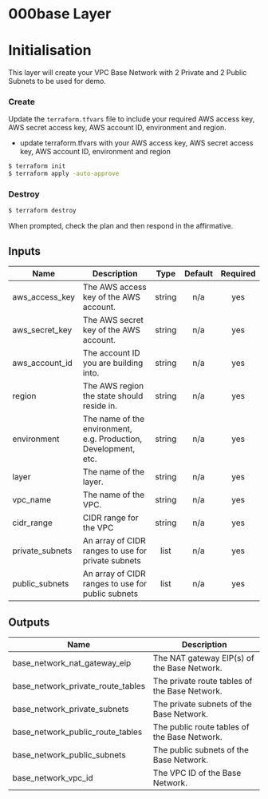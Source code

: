 # 000base Layer

# Initialisation

This layer will create your VPC Base Network with 2 Private and 2 Public Subnets to be used for demo.

### Create

Update the `terraform.tfvars` file to include your required AWS access key, AWS secret access key, AWS account ID, environment and region.

- update terraform.tfvars with your AWS access key, AWS secret access key, AWS account ID, environment and region

```bash
$ terraform init
$ terraform apply -auto-approve
```

### Destroy

```bash
$ terraform destroy
```

When prompted, check the plan and then respond in the affirmative.

## Inputs

| Name | Description | Type | Default | Required |
|------|-------------|:----:|:-----:|:-----:|
| aws\_access\_key | The AWS access key of the AWS account. | string | n/a | yes |
| aws\_secret\_key | The AWS secret key of the AWS account. | string | n/a | yes |
| aws\_account\_id | The account ID you are building into. | string | n/a | yes |
| region | The AWS region the state should reside in. | string | n/a | yes |
| environment | The name of the environment, e.g. Production, Development, etc. | string | n/a | yes |
| layer | The name of the layer. | string | n/a | yes |
| vpc\_name | The name of the VPC. | string | n/a | yes |
| cidr\_range | CIDR range for the VPC | string | n/a | yes |
| private\_subnets | An array of CIDR ranges to use for private subnets | list | n/a | yes |
| public\_subnets | An array of CIDR ranges to use for public subnets | list | n/a | yes |

## Outputs

| Name | Description |
|------|-------------|
| base\_network\_nat\_gateway\_eip | The NAT gateway EIP(s) of the Base Network. |
| base\_network\_private\_route\_tables | The private route tables of the Base Network. |
| base\_network\_private\_subnets | The private subnets of the Base Network. |
| base\_network\_public\_route\_tables | The public route tables of the Base Network. |
| base\_network\_public\_subnets | The public subnets of the Base Network. |
| base\_network\_vpc\_id | The VPC ID of the Base Network. |
